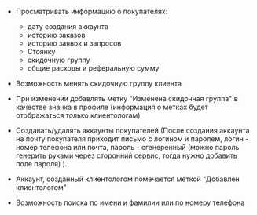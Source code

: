 - Просматривать информацию о покупателях: 
	- дату создания аккаунта
	- историю заказов
	- историю заявок и запросов
	- Стоянку
	- скидочную группу
	- общие расходы и реферальную сумму

- Возможность менять скидочную группу клиента
- При изменении добавлять метку "Изменена скидочная группа" в качестве значка в профиле (информация о метках будет отображаться только клиентологам)

- Создавать/удалять аккаунты покупателей (После создания аккаунта на почту покупателя приходит письмо с логином и паролем, логин - номер телефона или почта, пароль - сгенеренный (можно пароль генерить руками через сторонний сервис, тогда нужно добавить поле пароля) ).
- Аккаунт, созданный клиентологом помечается меткой "Добавлен клиентологом"

- Возможность поиска по имени и фамилии или по номеру телефона